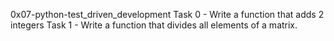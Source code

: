 0x07-python-test_driven_development
Task 0 - Write a function that adds 2 integers
Task 1 - Write a function that divides all elements of a matrix.
